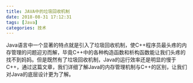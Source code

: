 ```yaml
---
title: JAVA中的垃圾回收机制
date: 2018-08-31 17:12:31
tags: [Java]
categories: 技术
---
```

Java语言中一个显著的特点就是引入了垃圾回收机制，使C++程序员最头疼的内存管理的问题迎刃而解，毕竟C++中的各种构造函数和析构函数能让我们头疼的找不到妈妈。但是既然有了垃圾回收机制，Java的运行效率还是明显的慢于C++，通过这篇文章，我们详细了解Java的内存管理机制与C++的区别，让我们对Java的底层设计更为了解。
